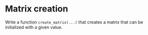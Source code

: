 # Matrix creation

Write a function ```create_matrix(...)``` that creates a matrix that can be
initialized with a given value.
